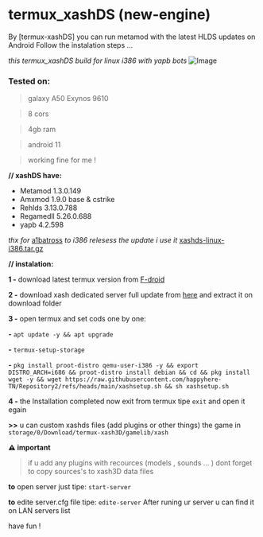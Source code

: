 # termux_xashDS (new-engine)


By [termux-xashDS] you can run metamod with the latest HLDS updates on Android Follow the instalation steps ...


_this termux_xashDS build for linux i386 with yapb bots_ 
     ![Image](https://github.com/user-attachments/assets/b01a2624-5be3-42e7-a2c7-e5ad6e23badf)

### **Tested on:**

> galaxy A50  Exynos 9610

> 8 cors 

> 4gb ram

> android 11

> working fine for me !

**// xashDS have:**

- Metamod 1.3.0.149
- Amxmod 1.9.0 base & cstrike
- Rehlds 3.13.0.788
- Regamedll 5.26.0.688
- yapb 4.2.598

_thx for_ [a1batross](https://github.com/a1batross) _to i386 relesess_
_the update i use it_  [xashds-linux-i386.tar.gz](https://github.com/FWGS/xash3d-fwgs/releases/tag/continuous)

**// instalation:**

**1 -** download latest termux version from [F-droid](https://f-droid.org/fr/packages/com.termux/)

**2 -** download  xash dedicated server full update from [here](https://www.mediafire.com/file/vx94cu1zuxt7e7k/termux-xashds.zip/file) and extract it on download folder

**3 -** open termux and set cods one by one:
     
**-** `apt update -y && apt upgrade`
    
 **-** `termux-setup-storage`
     
**-** `pkg install proot-distro qemu-user-i386 -y && export DISTRO_ARCH=i686 && proot-distro install debian && cd && pkg install wget -y && wget https://raw.githubusercontent.com/happyhere-TN/Repository2/refs/heads/main/xashsetup.sh && sh xashsetup.sh`

**4 -** the Installation completed now exit from termux tipe `exit` and open it egain 

**>>** u can custom xashds files (add plugins or other things) the game in `storage/0/Download/termux-xash3D/gamelib/xash` 

**⚠️ important**

> if u add any plugins with recources (models , sounds ... ) dont forget to copy sources's to xash3D data files 

**to** open server just tipe: `start-server`

**to** edite server.cfg file tipe: `edite-server`
After runing ur server u can find it on LAN servers list

have fun !

